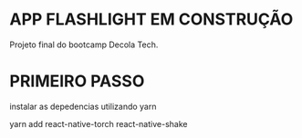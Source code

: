 # APP FLASHLIGHT  EM CONSTRUÇÃO
Projeto final do bootcamp Decola Tech.

# PRIMEIRO PASSO

instalar as depedencias utilizando yarn

yarn add react-native-torch react-native-shake
